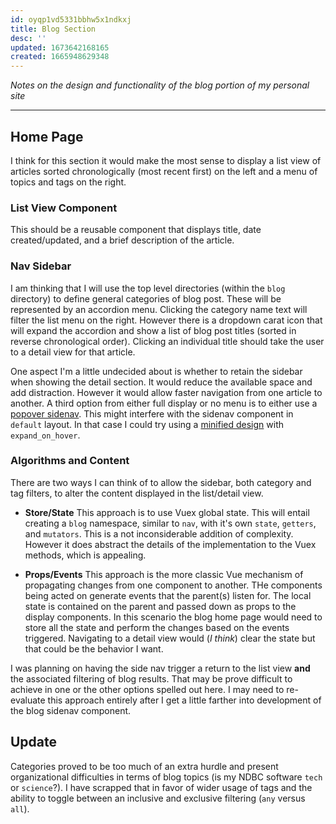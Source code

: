 ```yaml
---
id: oyqp1vd5331bbhw5x1ndkxj
title: Blog Section
desc: ''
updated: 1673642168165
created: 1665948629348
---
```

_Notes on the design and functionality of the blog portion of my personal site_

---

## Home Page
I think for this section it would make the most sense to display a list view of articles sorted chronologically (most recent first) on the left and a menu of topics and tags on the right.

### List View Component
This should be a reusable component that displays title, date created/updated, and a brief description of the article.

### Nav Sidebar
I am thinking that I will use the top level directories (within the `blog` directory) to define general categories of blog post.  These will be represented by an accordion menu. Clicking the category name text will filter the list menu on the right.  However there is a dropdown carat icon that will expand the accordion and show a list of blog post titles (sorted in reverse chronological order).  Clicking an individual title should take the user to a detail view for that article.

One aspect I'm a little undecided about is whether to retain the sidebar when showing the detail section.  It would reduce the available space and add distraction.  However it would allow faster navigation from one article to another.  A third option from either full display or no menu is to either use a [popover sidenav](https://vuetifyjs.com/en/components/navigation-drawers/#bottom-drawer). This might interfere with the sidenav component in `default` layout.  In that case I could try using a [minified design](https://vuetifyjs.com/en/components/navigation-drawers/#expand-on-hover) with `expand_on_hover`.



### Algorithms and Content
There are two ways I can think of to allow the sidebar, both category and tag filters, to alter the content displayed in the list/detail view.  

* **Store/State** This approach is to use Vuex global state.  This will entail creating a `blog` namespace, similar to `nav`, with it's own `state`, `getters`, and `mutators`.  This is a not inconsiderable addition of complexity.  However it does abstract the details of the implementation to the Vuex methods, which is appealing.

* **Props/Events** This approach is the more classic Vue mechanism of propagating changes from one component to another.  THe components being acted on generate events that the parent(s) listen for.  The local state is contained on the parent and passed down as props to the display components.  In this scenario the blog home page would need to store all the state and perform the changes based on the events triggered. Navigating to a detail view would (_I think_) clear the state but that could be the behavior I want.  

I was planning on having the side nav trigger a return to the list view **and** the associated filtering of blog results.  That may be prove difficult to achieve in one or the other options spelled out here.  I may need to re-evaluate this approach entirely after I get a little farther into development of the blog sidenav component.

## Update

Categories proved to be too much of an extra hurdle and present organizational difficulties in terms of blog topics (is my NDBC software `tech` or `science`?).  I have scrapped that in favor of wider usage of tags and the ability to toggle between an inclusive and exclusive filtering (`any` versus `all`).